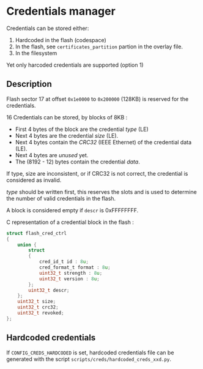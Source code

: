 # Credentials manager

Credentials can be stored either:
1. Hardcoded in the flash (codespace)
2. In the flash, see `certificates_partition` partion in the overlay file.
3. In the filesystem

Yet only harcoded credentials are supported (option 1)

## Description 

Flash sector 17 at offset `0x1e0000` to `0x200000` (128KB) is reserved for the credentials.

16 Credentials can be stored, by blocks of 8KB :

- First 4 bytes of the block are the credential *type* (LE)
- Next 4 bytes are the credential *size* (LE).
- Next 4 bytes contain the *CRC32* (IEEE Ethernet) of the credential data (LE).
- Next 4 bytes are *unused* yet.
- The (8192 - 12) bytes contain the credential *data*.

If type, size are inconsistent, or if CRC32 is not correct, the credential is considered as invalid.

*type* should be written first, this reserves the slots and is used to determine the number of valid credentials in the flash.

A block is considered empty if `descr` is 0xFFFFFFFF.

C representation of a credential block in the flash :

```c
struct flash_cred_ctrl
{
	union {
		struct
		{
			cred_id_t id : 8u;
			cred_format_t format : 8u;
			uint32_t strength : 8u;
			uint32_t version : 8u;
		};
		uint32_t descr;
	};
	uint32_t size;
	uint32_t crc32;
	uint32_t revoked;
};
```

## Hardcoded credentials

If `CONFIG_CREDS_HARDCODED` is set, hardcoded credentials file can be generated
with the script `scripts/creds/hardcoded_creds_xxd.py`.